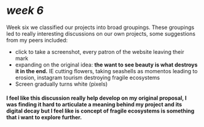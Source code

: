 # *week 6*
Week six we classified our projects into broad groupings. These groupings led to really interesting discussions on our own projects, some suggestions from my peers included: 
* click to take a screenshot, every patron of the website leaving their mark 
* expanding on the original idea: **the want to see beauty is what destroys it in the end.** IE cutting flowers, taking seashells as momentos leading to erosion, instagram tourism destroying fragile ecosystems  
* Screen gradually turns white (pixels) 

#### I feel like this discussion really help develop on my original proposal, I was finding it hard to articulate a meaning behind my project and its digital decay but I feel like is concept of fragile ecosystems is something that i want to explore further. 



